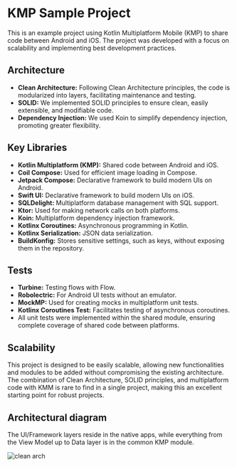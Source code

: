 # KMP Sample Project
This is an example project using Kotlin Multiplatform Mobile (KMP) to share code between Android and iOS. The project was developed with a focus on scalability and implementing best development practices.

## Architecture
* **Clean Architecture:** Following Clean Architecture principles, the code is modularized into layers, facilitating maintenance and testing.
* **SOLID:** We implemented SOLID principles to ensure clean, easily extensible, and modifiable code.
* **Dependency Injection:** We used Koin to simplify dependency injection, promoting greater flexibility.

## Key Libraries
* **Kotlin Multiplatform (KMP):** Shared code between Android and iOS.
* **Coil Compose:** Used for efficient image loading in Compose.
* **Jetpack Compose:** Declarative framework to build modern UIs on Android.
* **Swift UI:** Declarative framework to build modern UIs on iOS.
* **SQLDelight:** Multiplatform database management with SQL support.
* **Ktor:** Used for making network calls on both platforms.
* **Koin:** Multiplatform dependency injection framework.
* **Kotlinx Coroutines:** Asynchronous programming in Kotlin.
* **Kotlinx Serialization:** JSON data serialization.
* **BuildKonfig:** Stores sensitive settings, such as keys, without exposing them in the repository.

## Tests
* **Turbine:** Testing flows with Flow.
* **Robolectric:** For Android UI tests without an emulator.
* **MockMP:** Used for creating mocks in multiplatform unit tests.
* **Kotlinx Coroutines Test:** Facilitates testing of asynchronous coroutines.
* All unit tests were implemented within the shared module, ensuring complete coverage of shared code between platforms.

## Scalability
This project is designed to be easily scalable, allowing new functionalities and modules to be added without compromising the existing architecture. The combination of Clean Architecture, SOLID principles, and multiplatform code with KMM is rare to find in a single project, making this an excellent starting point for robust projects.

## Architectural diagram

The UI/Framework layers reside in the native apps, while everything from the View Model up to Data layer is in the common KMP module.

![clean arch](https://github.com/user-attachments/assets/abc006e3-414f-4fa8-b9f2-a9cb69f42e91)
